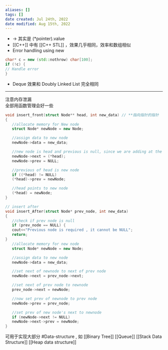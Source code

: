 ```yaml
---
aliases: []
tags: []
date created: Jul 24th, 2022
date modified: Aug 15th, 2022
---
```

- -> 其实是 (\*pointer).value
- [[C++]] 中有 [[C++ STL]] ，效果几乎相同，效率和数组相似
- Error handling using new

```cpp
char* c = new (std::nothrow) char[100];
if (!c) {
// Handle error
}
```

- Deque 效果和 Doubly Linked List 完全相同
---
注意内存泄漏  
全部用函数管理会好一些

```cpp
void insert_front(struct Node** head, int new_data) // **指向指针的指针
{
   //allocate memory for New node
   struct Node* newNode = new Node;

   //assign data to new node
   newNode->data = new_data;

   //new node is head and previous is null, since we are adding at the front
   newNode->next = (*head);
   newNode->prev = NULL;

   //previous of head is new node
   if ((*head) != NULL)
   (*head)->prev = newNode;

   //head points to new node
   (*head) = newNode;
}

// insert after
void insert_After(struct Node* prev_node, int new_data)
{
   //check if prev node is null
   if (prev_node == NULL) {
   cout<<"Previous node is required , it cannot be NULL";
   return;
}
   //allocate memory for new node
   struct Node* newNode = new Node;

   //assign data to new node
   newNode->data = new_data;

   //set next of newnode to next of prev node
   newNode->next = prev_node->next;

   //set next of prev node to newnode
   prev_node->next = newNode;

   //now set prev of newnode to prev node
   newNode->prev = prev_node;

   //set prev of new node's next to newnode
   if (newNode->next != NULL)
   newNode->next->prev = newNode;
}
```

可用于实现大部分 #Data-structure , 如 [[Binary Tree]] [[Queue]] [[Stack Data Structure]] [[Heap data structure]]

